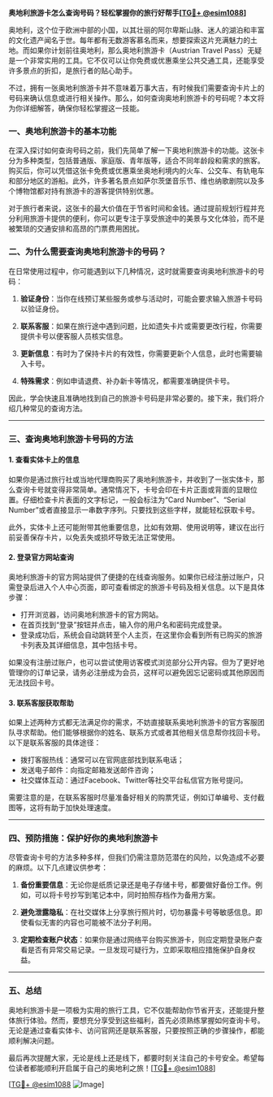 **奥地利旅游卡怎么查询号码？轻松掌握你的旅行好帮手[[TG💪+ @esim1088](https://t.me/s/esim1088)]**

奥地利，这个位于欧洲中部的小国，以其壮丽的阿尔卑斯山脉、迷人的湖泊和丰富的文化遗产闻名于世。每年都有无数游客慕名而来，想要探索这片充满魅力的土地。而如果你计划前往奥地利，那么奥地利旅游卡（Austrian Travel Pass）无疑是一个非常实用的工具。它不仅可以让你免费或优惠乘坐公共交通工具，还能享受许多景点的折扣，是旅行者的贴心助手。

不过，拥有一张奥地利旅游卡并不意味着万事大吉，有时候我们需要查询卡片上的号码来确认信息或进行相关操作。那么，如何查询奥地利旅游卡的号码呢？本文将为你详细解答，确保你轻松掌握这一技能。

### **一、奥地利旅游卡的基本功能**

在深入探讨如何查询号码之前，我们先简单了解一下奥地利旅游卡的功能。这张卡分为多种类型，包括普通版、家庭版、青年版等，适合不同年龄段和需求的旅客。购买后，你可以凭借这张卡免费或优惠乘坐奥地利境内的火车、公交车、有轨电车和部分地区的游船。此外，许多著名景点如萨尔茨堡音乐节、维也纳歌剧院以及多个博物馆都对持有旅游卡的游客提供特别优惠。

对于旅行者来说，这张卡的最大价值在于节省时间和金钱。通过提前规划行程并充分利用旅游卡提供的便利，你可以更专注于享受旅途中的美景与文化体验，而不是被繁琐的交通安排和高昂的门票费用困扰。

### **二、为什么需要查询奥地利旅游卡的号码？**

在日常使用过程中，你可能遇到以下几种情况，这时就需要查询奥地利旅游卡的号码：

1. **验证身份**：当你在线预订某些服务或参与活动时，可能会要求输入旅游卡号码以验证身份。
   
2. **联系客服**：如果在旅行途中遇到问题，比如遗失卡片或需要更改行程，你需要提供卡号以便客服人员核实信息。

3. **更新信息**：有时为了保持卡片的有效性，你需要更新个人信息，此时也需要输入卡号。

4. **特殊需求**：例如申请退费、补办新卡等情况，都需要准确提供卡号。

因此，学会快速且准确地找到自己的旅游卡号码是非常必要的。接下来，我们将介绍几种常见的查询方法。

---

### **三、查询奥地利旅游卡号码的方法**

#### **1. 查看实体卡上的信息**

如果你是通过旅行社或当地代理商购买了奥地利旅游卡，并收到了一张实体卡，那么查询卡号就变得非常简单。通常情况下，卡号会印在卡片正面或背面的显眼位置。仔细检查卡片表面的文字标记，一般会标注为“Card Number”、“Serial Number”或者直接显示一串数字序列。只要找到这些字样，就能轻松获取卡号。

此外，实体卡上还可能附带其他重要信息，比如有效期、使用说明等，建议在出行前妥善保存卡片，以免丢失或损坏导致无法正常使用。

#### **2. 登录官方网站查询**

奥地利旅游卡的官方网站提供了便捷的在线查询服务。如果你已经注册过账户，只需登录后进入个人中心页面，即可查看绑定的旅游卡号码及相关信息。以下是具体步骤：

- 打开浏览器，访问奥地利旅游卡的官方网站。
- 在首页找到“登录”按钮并点击，输入你的用户名和密码完成登录。
- 登录成功后，系统会自动跳转至个人主页，在这里你会看到所有已购买的旅游卡列表及其详细信息，其中包括卡号。

如果没有注册过账户，也可以尝试使用访客模式浏览部分公开内容。但为了更好地管理你的订单记录，请务必注册成为会员，这样可以避免因忘记密码或其他原因而无法找回卡号。

#### **3. 联系客服获取帮助**

如果上述两种方式都无法满足你的需求，不妨直接联系奥地利旅游卡的官方客服团队寻求帮助。他们能够根据你的姓名、联系方式或者其他相关信息帮你找回卡号。以下是联系客服的具体途径：

- 拨打客服热线：通常可以在官网底部找到联系电话；
- 发送电子邮件：向指定邮箱发送邮件咨询；
- 社交媒体互动：通过Facebook、Twitter等社交平台私信官方账号提问。

需要注意的是，在联系客服时尽量准备好相关的购票凭证，例如订单编号、支付截图等，这将有助于加快处理速度。

---

### **四、预防措施：保护好你的奥地利旅游卡**

尽管查询卡号的方法多种多样，但我们仍需注意防范潜在的风险，以免造成不必要的麻烦。以下几点建议供参考：

1. **备份重要信息**：无论你是纸质记录还是电子存储卡号，都要做好备份工作。例如，可以将卡号抄写到笔记本中，同时拍照存档作为备用方案。

2. **避免泄露隐私**：在社交媒体上分享旅行照片时，切勿暴露卡号等敏感信息。即使看似无害的内容也可能被不法分子利用。

3. **定期检查账户状态**：如果你是通过网络平台购买旅游卡，则应定期登录账户查看是否有异常交易记录。一旦发现可疑行为，立即采取相应措施保护自身权益。

---

### **五、总结**

奥地利旅游卡是一项极为实用的旅行工具，它不仅能帮助你节省开支，还能提升整体旅行体验。然而，要想充分享受到这些福利，首先必须熟练掌握如何查询卡号。无论是通过查看实体卡、访问官网还是联系客服，只要按照正确的步骤操作，都能顺利解决问题。

最后再次提醒大家，无论是线上还是线下，都要时刻关注自己的卡号安全。希望每位读者都能顺利开启属于自己的奥地利之旅！[[TG💪+ @esim1088](https://t.me/s/esim1088)]

[[TG💪+ @esim1088](https://t.me/s/esim1088) ![Image](https://i.postimg.cc/4NQfJmqS/Snipaste-2025-05-13-00-14-12.png)]